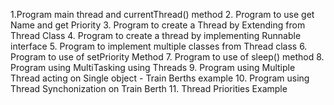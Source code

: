 
1.Program main thread and currentThread() method
2. Program to use get Name and get Priority
3. Program to create a Thread by Extending from Thread Class
4. Program to create a thread by implementing Runnable interface
5. Program to implement multiple classes from Thread class
6. Program to use of setPriority Method
7. Program to use of sleep() method
8. Program using MultiTasking using Threads
9. Program using Multiple Thread acting on Single object - Train Berths example
10. Program using Thread Synchonization on Train Berth
11. Thread Priorities Example
